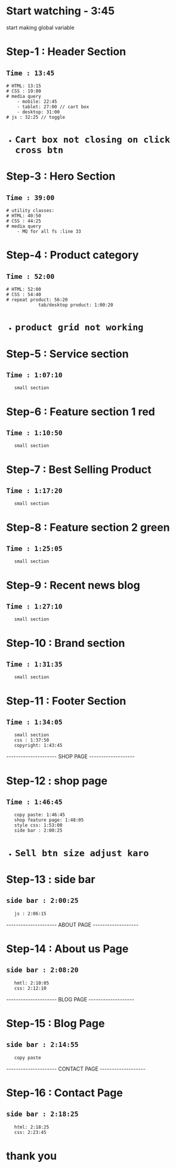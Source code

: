 # Start watching - 3:45
start making global variable 

# Step-1 : Header Section
`Time : 13:45 `
-
    # HTML: 13:15
    # CSS : 19:00
    # media query 
        - mobile: 22:45 
        - tablet: 27:00 // cart box
        - desktop: 31:00 
    # js : 32:25 // toggle

- # `Cart box not closing on click cross btn`

# Step-3 : Hero Section
`Time : 39:00 `
-
    # utility classes: 
    # HTML: 40:50
    # CSS : 44:25
    # media query 
        - MQ for all fs :line 33 
    

# Step-4 : Product category
`Time : 52:00 `
-
    # HTML: 52:00
    # CSS : 54:40
    # repeat product: 56:20 
                tab/desktop product: 1:00:20

- # `product grid not working`

# Step-5 : Service section
`Time : 1:07:10 `
- 
       small section

# Step-6 : Feature section 1 red
`Time : 1:10:50 `
- 
       small section

# Step-7 : Best Selling Product
`Time : 1:17:20 `
- 
       small section


# Step-8 : Feature section 2 green
`Time : 1:25:05 `
- 
       small section


# Step-9 : Recent news blog
`Time : 1:27:10 `
- 
       small section


# Step-10 : Brand section
`Time : 1:31:35 `
- 
       small section


# Step-11 : Footer Section
`Time : 1:34:05 `
- 
       small section
       css : 1:37:50
       copyright: 1:43:45

--------------------- SHOP PAGE -------------------

# Step-12 : shop page
`Time : 1:46:45`
- 
       copy paste: 1:46:45
       shop feature page: 1:48:05
       style css: 1:53:00
       side bar : 2:00:25

- # `Sell btn size adjust karo`


# Step-13 : side bar
`side bar : 2:00:25`
- 
       js : 2:06:15


--------------------- ABOUT PAGE -------------------

# Step-14 : About us Page
`side bar : 2:08:20`
- 
       hmtl: 2:10:05
       css: 2:12:10

--------------------- BLOG PAGE -------------------

# Step-15 : Blog Page
`side bar : 2:14:55`
- 
       copy paste


--------------------- CONTACT PAGE -------------------

# Step-16 : Contact Page
`side bar : 2:18:25`
- 
       html: 2:18:25
       css: 2:23:45

# thank you